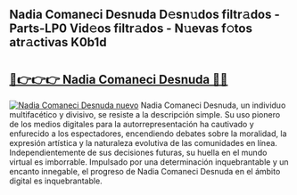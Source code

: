 ## Nadia Comaneci Desnuda D𝚎sn𝚞dos filtr𝚊dos - Parts-LP0 Vid𝚎os filtr𝚊dos - N𝚞evas f𝚘tos atr𝚊ctivas K0b1d

# <h2><a href="http://mb0cuu.tromn.icu/?c=Nadia+Comaneci+Desnuda">🔗👉👉👉 Nadia Comaneci Desnuda 🔗🔗</a></h2>

[![Nadia Comaneci Desnuda nuevo](https://i.imgur.com/pEAQMta.gif)](http://mb0cuu.tromn.icu/?c=Nadia+Comaneci+Desnuda)
Nadia Comaneci Desnuda, un individuo multifacético y divisivo, se resiste a la descripción simple. Su uso pionero de los medios digitales para la autorrepresentación ha cautivado y enfurecido a los espectadores, encendiendo debates sobre la moralidad, la expresión artística y la naturaleza evolutiva de las comunidades en línea. Independientemente de sus decisiones futuras, su huella en el mundo virtual es imborrable. Impulsado por una determinación inquebrantable y un encanto innegable, el progreso de Nadia Comaneci Desnuda en el ámbito digital es inquebrantable.
